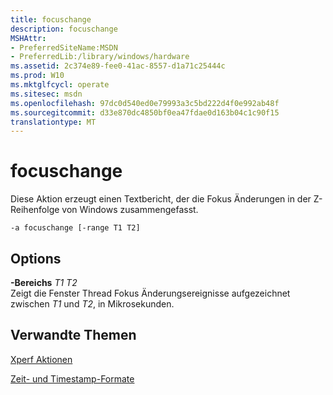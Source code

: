 ```yaml
---
title: focuschange
description: focuschange
MSHAttr:
- PreferredSiteName:MSDN
- PreferredLib:/library/windows/hardware
ms.assetid: 2c374e89-fee0-41ac-8557-d1a71c25444c
ms.prod: W10
ms.mktglfcycl: operate
ms.sitesec: msdn
ms.openlocfilehash: 97dc0d540ed0e79993a3c5bd222d4f0e992ab48f
ms.sourcegitcommit: d33e870dc4850bf0ea47fdae0d163b04c1c90f15
translationtype: MT
---
```

# <a name="focuschange"></a>focuschange


Diese Aktion erzeugt einen Textbericht, der die Fokus Änderungen in der Z-Reihenfolge von Windows zusammengefasst.

``` syntax
-a focuschange [-range T1 T2]
```

## <a name="options"></a>Options


<a href="" id="-ranget1-t2"></a>**-Bereichs** *T1 T2*  
Zeigt die Fenster Thread Fokus Änderungsereignisse aufgezeichnet zwischen *T1* und *T2*, in Mikrosekunden.

## <a name="related-topics"></a>Verwandte Themen


[Xperf Aktionen](xperf-actions.md)

[Zeit- und Timestamp-Formate](time-and-timestamp-formats.md)

 

 







